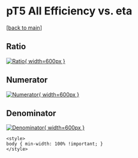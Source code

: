 # pT5 All Efficiency vs. eta

[[back to main](./)]



## Ratio

[![Ratio](../mtv/var/pT5_0_eff_eta.png){ width=600px }](../mtv/var/pT5_0_eff_eta.pdf)

## Numerator

[![Numerator](../mtv/num/pT5_0_eff_eta_num0.png){ width=600px }](../mtv/num/pT5_0_eff_eta_num0.pdf)

## Denominator

[![Denominator](../mtv/den/pT5_0_eff_eta_den.png){ width=600px }](../mtv/den/pT5_0_eff_eta_den.pdf)


``` {=html}
<style>
body { min-width: 100% !important; }
</style>
```
